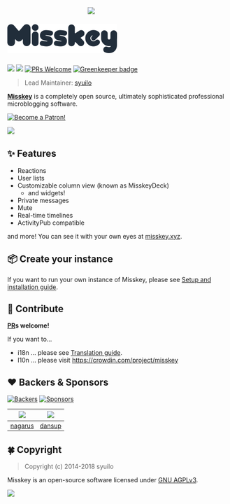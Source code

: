<img src="https://github.com/syuilo/misskey/blob/b3f42e62af698a67c2250533c437569559f1fdf9/src/himasaku/resources/himasaku.png?raw=true" align="right" width="320px"/>

[![Misskey](/assets/title.png)](https://misskey.xyz/)
================================================================

[![][travis-badge]][travis-link]
[![][dependencies-badge]][dependencies-link]
[![PRs Welcome](https://img.shields.io/badge/PRs-welcome-brightgreen.svg?style=flat-square)](http://makeapullrequest.com) [![Greenkeeper badge](https://badges.greenkeeper.io/syuilo/misskey.svg)](https://greenkeeper.io/)

> Lead Maintainer: [syuilo][syuilo-link]

**[Misskey](https://misskey.xyz)** is a completely open source,
ultimately sophisticated professional microblogging software.

<a href="https://www.patreon.com/syuilo"><img src="https://c5.patreon.com/external/logo/become_a_patron_button@2x.png" alt="Become a Patron!" width="160" /></a>

![](https://c10.patreonusercontent.com/3/e30%3D/patreon-posts/RsKWEDEKf8D_wYDQWAbex9CSb-1DnXW1nfqfLvuys5ROj2k0VF6_luuzHMTyf95n.png?token-time=1529539200&token-hash=RmcSP0947mw5o2-B6g1L6aU_OoDXANe198kLU6HMO30%3D)

:sparkles: Features
----------------------------------------------------------------
* Reactions
* User lists
* Customizable column view (known as MisskeyDeck)
  * and widgets!
* Private messages
* Mute
* Real-time timelines
* ActivityPub compatible

and more! You can see it with your own eyes at [misskey.xyz](https://misskey.xyz).

:package: Create your instance
----------------------------------------------------------------
If you want to run your own instance of Misskey,
please see [Setup and installation guide](./docs/setup.en.md).

:wrench: Contribute
----------------------------------------------------------------
**[PR](https://github.com/syuilo/misskey/pulls)s welcome!**

If you want to...
* i18n ... please see [Translation guide](./docs/translate.en.md).
* l10n ... please visit https://crowdin.com/project/misskey

:heart: Backers & Sponsors
----------------------------------------------------------------
[![Backers][backers-image]][support-url]
[![Sponsors][sponsors-image]][support-url]

| ![][nagarus-icon] | ![][dansup-icon] |
|:-:|:-:|
| [nagarus][nagarus-link] | [dansup][dansup-link] |

:four_leaf_clover: Copyright
----------------------------------------------------------------
> Copyright (c) 2014-2018 syuilo

Misskey is an open-source software licensed under [GNU AGPLv3](LICENSE).

[![][agpl-3.0-badge]][AGPL-3.0]

[agpl-3.0]:           https://www.gnu.org/licenses/agpl-3.0.en.html
[agpl-3.0-badge]:     https://img.shields.io/badge/license-AGPL--3.0-444444.svg?style=flat-square
[travis-link]:        https://travis-ci.org/syuilo/misskey
[travis-badge]:       http://img.shields.io/travis/syuilo/misskey/master.svg?style=flat-square
[dependencies-link]:  https://david-dm.org/syuilo/misskey
[dependencies-badge]: https://img.shields.io/david/syuilo/misskey.svg?style=flat-square

[backer-url]: #backers
[backer-badge]: https://opencollective.com/misskey/backers/badge.svg
[backers-image]: https://opencollective.com/misskey/backers.svg
[sponsor-url]: #sponsors
[sponsor-badge]: https://opencollective.com/misskey/sponsors/badge.svg
[sponsors-image]: https://opencollective.com/misskey/sponsors.svg
[support-url]: https://opencollective.com/misskey#support

[syuilo-link]:      https://syuilo.com
[syuilo-icon]:      https://avatars2.githubusercontent.com/u/4439005?v=3&s=70

[nagarus-link]: https://www.patreon.com/user/creators?u=11601413
[nagarus-icon]: https://c10.patreonusercontent.com/3/eyJ2IjoiMSIsInciOjIwMH0%3D/patreon-media/user/11601413/20cb15f209924302b399b99d3c98b850?token-time=2145916800&token-hash=IO31nK6VZCMWBWU2VAk2c824BX2QZ4DNPKyHHZXS0iw%3D
[dansup-link]: https://www.patreon.com/dansup
[dansup-icon]: https://c10.patreonusercontent.com/3/eyJ2IjoiMSIsInciOjIwMH0%3D/patreon-media/user/4503830/ccf2cc867ea64de0b524bb2e24b9a1cb?token-time=2145916800&token-hash=opXAM_pnhUTuN1jCA6p_Nn_YsaqohY465YFjWFqMEEE%3D

